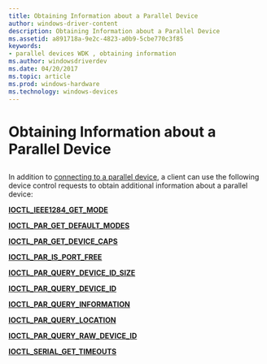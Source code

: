 ```yaml
---
title: Obtaining Information about a Parallel Device
author: windows-driver-content
description: Obtaining Information about a Parallel Device
ms.assetid: a891718a-9e2c-4823-a0b9-5cbe770c3f85
keywords:
- parallel devices WDK , obtaining information
ms.author: windowsdriverdev
ms.date: 04/20/2017
ms.topic: article
ms.prod: windows-hardware
ms.technology: windows-devices
---
```


# Obtaining Information about a Parallel Device


## <a href="" id="ddk-obtaining-information-about-a-parallel-device-kg"></a>


In addition to [connecting to a parallel device](connecting-to-a-parallel-device.md), a client can use the following device control requests to obtain additional information about a parallel device:

[**IOCTL\_IEEE1284\_GET\_MODE**](https://msdn.microsoft.com/library/windows/hardware/ff543975)

[**IOCTL\_PAR\_GET\_DEFAULT\_MODES**](https://msdn.microsoft.com/library/windows/hardware/ff544061)

[**IOCTL\_PAR\_GET\_DEVICE\_CAPS**](https://msdn.microsoft.com/library/windows/hardware/ff544067)

[**IOCTL\_PAR\_IS\_PORT\_FREE**](https://msdn.microsoft.com/library/windows/hardware/ff544073)

[**IOCTL\_PAR\_QUERY\_DEVICE\_ID\_SIZE**](https://msdn.microsoft.com/library/windows/hardware/ff544080)

[**IOCTL\_PAR\_QUERY\_DEVICE\_ID**](https://msdn.microsoft.com/library/windows/hardware/ff544076)

[**IOCTL\_PAR\_QUERY\_INFORMATION**](https://msdn.microsoft.com/library/windows/hardware/ff544086)

[**IOCTL\_PAR\_QUERY\_LOCATION**](https://msdn.microsoft.com/library/windows/hardware/ff544091)

[**IOCTL\_PAR\_QUERY\_RAW\_DEVICE\_ID**](https://msdn.microsoft.com/library/windows/hardware/ff544100)

[**IOCTL\_SERIAL\_GET\_TIMEOUTS**](https://msdn.microsoft.com/library/windows/hardware/ff544120)

 

 




